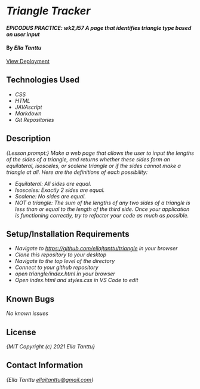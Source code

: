 # _Triangle Tracker_

#### _EPICODUS PRACTICE: wk2,l57 A page that identifies triangle type based on user input_

#### By _**Ella Tanttu**_

[View Deployment](https://ellajtanttu.github.io/triangle/)

## Technologies Used

* _CSS_
* _HTML_
* _JAVAscript_
* _Markdown_
* _Git Repositories_

## Description

_{Lesson prompt:}_
_Make a web page that allows the user to input the lengths of the sides of a triangle, and returns whether these sides form an equilateral, isosceles, or scalene triangle or if the sides cannot make a triangle at all. Here are the definitions of each possibility:_
* _Equilateral: All sides are equal._
* _Isosceles: Exactly 2 sides are equal._
* _Scalene: No sides are equal._
* _NOT a triangle: The sum of the lengths of any two sides of a triangle is less than or equal to the length of the third side._
_Once your application is functioning correctly, try to refactor your code as much as possible._


## Setup/Installation Requirements

* _Navigate to https://github.com/ellajtanttu/triangle in your browser_
* _Clone this repository to your desktop_
* _Navigate to the top level of the directory_
* _Connect to your github repository_
* _open triangle/index.html in your browser_
* _Open index.html and styles.css in VS Code to edit_

## Known Bugs

_No known issues_

## License

_{MIT Copyright (c) 2021 Ella Tanttu}_

## Contact Information

_{Ella Tanttu ellajtanttu@gmail.com}_
